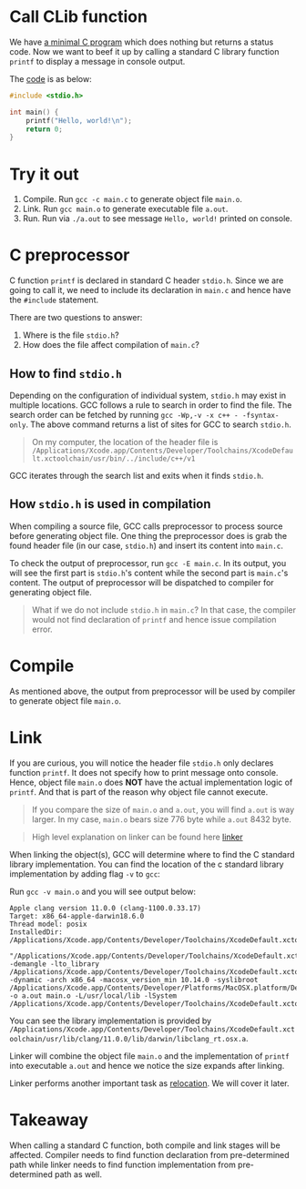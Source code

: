 # Call CLib function

We have [a minimal C program](../a-minimal-c-program/main.c) which does nothing but returns a status code. Now we want to beef it up by calling a standard C library function `printf` to display a message in console output.

The [code](./main.c) is as below:

```C
#include <stdio.h>

int main() {
    printf("Hello, world!\n");
    return 0;
}
```

# Try it out

1. Compile. Run `gcc -c main.c` to generate object file `main.o`.
2. Link. Run `gcc main.o` to generate executable file `a.out`.
3. Run. Run via `./a.out` to see message `Hello, world!` printed on console.

# C preprocessor

C function `printf` is declared in standard C header `stdio.h`. Since we are going to call it, we need to include its declaration in `main.c` and hence have the `#include` statement.

There are two questions to answer:
1. Where is the file `stdio.h`?
2. How does the file affect compilation of `main.c`?

## How to find `stdio.h`

Depending on the configuration of individual system, `stdio.h` may exist in multiple locations. GCC follows a rule to search in order to find the file. The search order can be fetched by running `gcc -Wp,-v -x c++ - -fsyntax-only`. The above command returns a list of sites for GCC to search `stdio.h`.

>On my computer, the location of the header file is `/Applications/Xcode.app/Contents/Developer/Toolchains/XcodeDefault.xctoolchain/usr/bin/../include/c++/v1`

GCC iterates through the search list and exits when it finds `stdio.h`.

## How `stdio.h` is used in compilation

When compiling a source file, GCC calls preprocessor to process source before generating object file. One thing the preprocessor does is grab the found header file (in our case, `stdio.h`) and insert its content into `main.c`.

To check the output of preprocessor, run `gcc -E main.c`. In its output, you will see the first part is `stdio.h`'s content while the second part is `main.c`'s content. The output of preprocessor will be dispatched to compiler for generating object file.

> What if we do not include `stdio.h` in `main.c`? In that case, the compiler would not find declaration of `printf` and hence issue compilation error.

# Compile

As mentioned above, the output from preprocessor will be used by compiler to generate object file `main.o`.

# Link

If you are curious, you will notice the header file `stdio.h` only declares function `printf`. It does not specify how to print message onto console. Hence, object file `main.o` does **NOT** have the actual implementation logic of `printf`. And that is part of the reason why object file cannot execute.

> If you compare the size of `main.o` and `a.out`, you will find `a.out` is way larger. In my case, `main.o` bears size 776 byte while `a.out` 8432 byte.

> High level explanation on linker can be found here [linker](https://en.wikipedia.org/wiki/Linker_(computing))

When linking the object(s), GCC will determine where to find the C standard library implementation. You can find the location of the c standard library implementation by adding flag `-v` to `gcc`:

Run `gcc -v main.o` and you will see output below:

```
Apple clang version 11.0.0 (clang-1100.0.33.17)
Target: x86_64-apple-darwin18.6.0
Thread model: posix
InstalledDir: /Applications/Xcode.app/Contents/Developer/Toolchains/XcodeDefault.xctoolchain/usr/bin
 "/Applications/Xcode.app/Contents/Developer/Toolchains/XcodeDefault.xctoolchain/usr/bin/ld" -demangle -lto_library /Applications/Xcode.app/Contents/Developer/Toolchains/XcodeDefault.xctoolchain/usr/lib/libLTO.dylib -dynamic -arch x86_64 -macosx_version_min 10.14.0 -syslibroot /Applications/Xcode.app/Contents/Developer/Platforms/MacOSX.platform/Developer/SDKs/MacOSX.sdk -o a.out main.o -L/usr/local/lib -lSystem /Applications/Xcode.app/Contents/Developer/Toolchains/XcodeDefault.xctoolchain/usr/lib/clang/11.0.0/lib/darwin/libclang_rt.osx.a
```

You can see the library implementation is provided by `/Applications/Xcode.app/Contents/Developer/Toolchains/XcodeDefault.xctoolchain/usr/lib/clang/11.0.0/lib/darwin/libclang_rt.osx.a`.

Linker will combine the object file `main.o` and the implementation of `printf` into executable `a.out` and hence we notice the size expands after linking.

Linker performs another important task as [relocation](https://en.wikipedia.org/wiki/Linker_(computing)#Relocation). We will cover it later.

# Takeaway

When calling a standard C function, both compile and link stages will be affected. Compiler needs to find function declaration from pre-determined path while linker needs to find function implementation from pre-determined path as well.